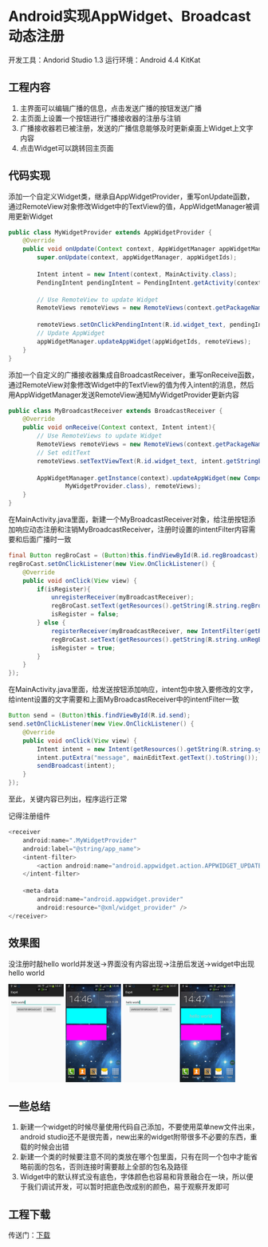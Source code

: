 # Android实现AppWidget、Broadcast动态注册

开发工具：Andorid Studio 1.3
运行环境：Android 4.4 KitKat

## 工程内容

1. 主界面可以编辑广播的信息，点击发送广播的按钮发送广播
2. 主页面上设置一个按钮进行广播接收器的注册与注销
3. 广播接收器若已被注册，发送的广播信息能够及时更新桌面上Widget上文字内容
4. 点击Widget可以跳转回主页面

## 代码实现

添加一个自定义Widget类，继承自AppWidgetProvider，重写onUpdate函数，通过RemoteView对象修改Widget中的TextView的值，AppWidgetManager被调用更新Widget

```java
public class MyWidgetProvider extends AppWidgetProvider {
    @Override
    public void onUpdate(Context context, AppWidgetManager appWidgetManager, int[] appWidgetIds){
        super.onUpdate(context, appWidgetManager, appWidgetIds);

        Intent intent = new Intent(context, MainActivity.class);
        PendingIntent pendingIntent = PendingIntent.getActivity(context, 0, intent, 0);

        // Use RemoteView to update Widget
        RemoteViews remoteViews = new RemoteViews(context.getPackageName(), R.layout.widget_layout);

        remoteViews.setOnClickPendingIntent(R.id.widget_text, pendingIntent);
        // Update AppWidget
        appWidgetManager.updateAppWidget(appWidgetIds, remoteViews);
    }
}
```

添加一个自定义的广播接收器集成自BroadcastReceiver，重写onReceive函数，通过RemoteView对象修改Widget中的TextView的值为传入intent的消息，然后用AppWidgetManager发送RemoteView通知MyWidgetProvider更新内容

```java
public class MyBroadcastReceiver extends BroadcastReceiver {
    @Override
    public void onReceive(Context context, Intent intent){
        // Use RemoteViews to update Widget
        RemoteViews remoteViews = new RemoteViews(context.getPackageName(), R.layout.widget_layout);
        // Set editText
        remoteViews.setTextViewText(R.id.widget_text, intent.getStringExtra("message"));

        AppWidgetManager.getInstance(context).updateAppWidget(new ComponentName(context.getApplicationContext(),
                MyWidgetProvider.class), remoteViews);
    }
}
```

在MainActivity.java里面，新建一个MyBroadcastReceiver对象，给注册按钮添加响应动态注册和注销MyBroadcastReceiver，注册时设置的intentFilter内容需要和后面广播时一致

```java
final Button regBroCast = (Button)this.findViewById(R.id.regBroadcast);
regBroCast.setOnClickListener(new View.OnClickListener() {
    @Override
    public void onClick(View view) {
        if(isRegister){
            unregisterReceiver(myBroadcastReceiver);
            regBroCast.setText(getResources().getString(R.string.regBroadcast));
            isRegister = false;
        } else {
            registerReceiver(myBroadcastReceiver, new IntentFilter(getResources().getString(R.string.sysu)));
            regBroCast.setText(getResources().getString(R.string.unRegBroadcast));
            isRegister = true;
        }
    }
});
```

在MainActivity.java里面，给发送按钮添加响应，intent包中放入要修改的文字，给intent设置的文字需要和上面MyBroadcastReceiver中的intentFilter一致

```java
Button send = (Button)this.findViewById(R.id.send);
send.setOnClickListener(new View.OnClickListener() {
    @Override
    public void onClick(View view) {
        Intent intent = new Intent(getResources().getString(R.string.sysu));
        intent.putExtra("message", mainEditText.getText().toString());
        sendBroadcast(intent);
    }
});
```

至此，关键内容已列出，程序运行正常

记得注册组件

```java
<receiver
    android:name=".MyWidgetProvider"
    android:label="@string/app_name">
    <intent-filter>
        <action android:name="android.appwidget.action.APPWIDGET_UPDATE" />
    </intent-filter>

    <meta-data
        android:name="android.appwidget.provider"
        android:resource="@xml/widget_provider" />
</receiver>
```

## 效果图

没注册时敲hello world并发送->界面没有内容出现->注册后发送->widget中出现hello world

<img src="/images/wsine-blog-image302.jpg" alt="cant show" style="display: inline-block; width: 22%; " /> <img src="/images/wsine-blog-image303.jpg" alt="cant show" style="display: inline-block; width: 22%; " /> <img src="/images/wsine-blog-image304.jpg" alt="cant show" style="display: inline-block; width: 22%; " /> <img src="/images/wsine-blog-image305.jpg" alt="cant show" style="display: inline-block; width: 22%; " />

## 一些总结

1.	新建一个widget的时候尽量使用代码自己添加，不要使用菜单new文件出来，android studio还不是很完善，new出来的widget附带很多不必要的东西，重载的时候会出错
2.	新建一个类的时候要注意不同的类放在哪个包里面，只有在同一个包中才能省略前面的包名，否则连接时需要敲上全部的包名及路径
3.	Widget中的默认样式没有底色，字体颜色也容易和背景融合在一块，所以便于我们调试开发，可以暂时把底色改成别的颜色，易于观察开发即可

## 工程下载

传送门：[下载](http://pan.baidu.com/s/1kUkxnjL)
